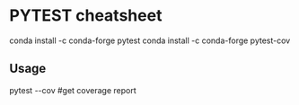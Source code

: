 PYTEST cheatsheet
=================

conda install -c conda-forge pytest
conda install -c conda-forge pytest-cov

Usage
-----
pytest --cov #get coverage report

